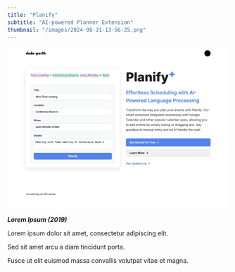 ```yaml
---
title: "Planify"
subtitle: "AI-powered Planner Extension"
thumbnail: "/images/2024-08-31-13-56-25.png"
---
```


![dummy image](/images/2024-08-31-13-56-25.png)

_**Lorem Ipsum (2019)**_

Lorem ipsum dolor sit amet, consectetur adipiscing elit.

Sed sit amet arcu a diam tincidunt porta.

Fusce ut elit euismod massa convallis volutpat vitae et magna.
